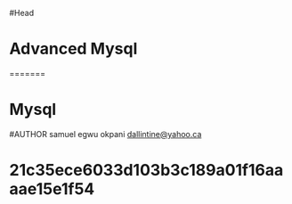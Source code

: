 #Head
# Advanced Mysql
=======
# Mysql

#AUTHOR
samuel egwu okpani <dallintine@yahoo.ca>
# 21c35ece6033d103b3c189a01f16aaaae15e1f54

